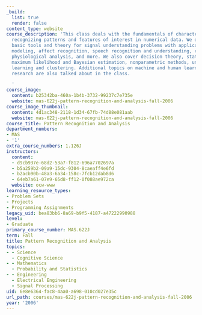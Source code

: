 ```yaml
---
_build:
  list: true
  render: false
content_type: website
course_description: 'This class deals with the fundamentals of characterizing and
  recognizing patterns and features of interest in numerical data. We discuss the
  basic tools and theory for signal understanding problems with applications to user
  modeling, affect recognition, speech recognition and understanding, computer vision,
  physiological analysis, and more. We also cover decision theory, statistical classification,
  maximum likelihood and Bayesian estimation, nonparametric methods, unsupervised
  learning and clustering. Additional topics on machine and human learning from active
  research are also talked about in the class.

  '
course_image:
  content: b25342ba-460a-1b4b-3732-99237c7e735e
  website: mas-622j-pattern-recognition-and-analysis-fall-2006
course_image_thumbnail:
  content: 4d1ac348-2118-1d34-67fb-74d88e081aab
  website: mas-622j-pattern-recognition-and-analysis-fall-2006
course_title: Pattern Recognition and Analysis
department_numbers:
- MAS
- '1'
extra_course_numbers: 1.126J
instructors:
  content:
  - d9cb937e-68d2-53a7-f812-696a7702697a
  - b5a259b2-09a9-15dc-9304-8caeaff4e6fd
  - b2acb90b-48a3-6a34-158c-7fcb12dab8d6
  - 64eb7a61-07e9-65d8-ff12-0f088ae972ca
  website: ocw-www
learning_resource_types:
- Problem Sets
- Projects
- Programming Assignments
legacy_uid: bea83bb6-8a69-b9f5-4187-a47222990988
level:
- Graduate
primary_course_number: MAS.622J
term: Fall
title: Pattern Recognition and Analysis
topics:
- - Science
  - Cognitive Science
- - Mathematics
  - Probability and Statistics
- - Engineering
  - Electrical Engineering
  - Signal Processing
uid: 6e8e6364-fac8-4aa0-a698-010cd027e35c
url_path: courses/mas-622j-pattern-recognition-and-analysis-fall-2006
year: '2006'
---
```


